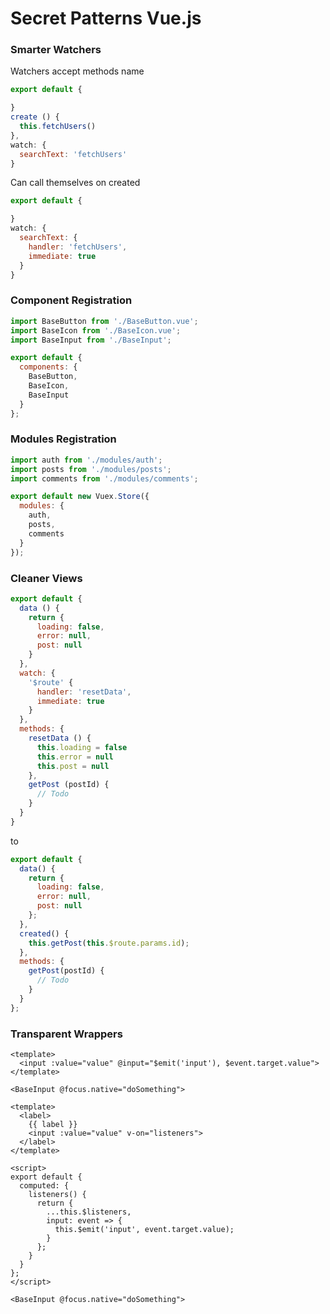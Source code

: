 # Secret Patterns Vue.js

### Smarter Watchers

Watchers accept methods name

```javascript
export default {

}
create () {
  this.fetchUsers()
},
watch: {
  searchText: 'fetchUsers'
}
```

Can call themselves on created

```javascript
export default {

}
watch: {
  searchText: {
    handler: 'fetchUsers',
    immediate: true
  }
}
```

### Component Registration

```javascript
import BaseButton from './BaseButton.vue';
import BaseIcon from './BaseIcon.vue';
import BaseInput from './BaseInput';

export default {
  components: {
    BaseButton,
    BaseIcon,
    BaseInput
  }
};
```

### Modules Registration

```javascript
import auth from './modules/auth';
import posts from './modules/posts';
import comments from './modules/comments';

export default new Vuex.Store({
  modules: {
    auth,
    posts,
    comments
  }
});
```

### Cleaner Views

```javascript
export default {
  data () {
    return {
      loading: false,
      error: null,
      post: null
    }
  },
  watch: {
    '$route' {
      handler: 'resetData',
      immediate: true
    }
  },
  methods: {
    resetData () {
      this.loading = false
      this.error = null
      this.post = null
    },
    getPost (postId) {
      // Todo
    }
  }
}
```

to

```javascript
export default {
  data() {
    return {
      loading: false,
      error: null,
      post: null
    };
  },
  created() {
    this.getPost(this.$route.params.id);
  },
  methods: {
    getPost(postId) {
      // Todo
    }
  }
};
```

### Transparent Wrappers

```vue
<template>
  <input :value="value" @input="$emit('input'), $event.target.value">
</template>

<BaseInput @focus.native="doSomething">
```

```vue
<template>
  <label>
    {{ label }}
    <input :value="value" v-on="listeners">
  </label>
</template>

<script>
export default {
  computed: {
    listeners() {
      return {
        ...this.$listeners,
        input: event => {
          this.$emit('input', event.target.value);
        }
      };
    }
  }
};
</script>

<BaseInput @focus.native="doSomething">
```
